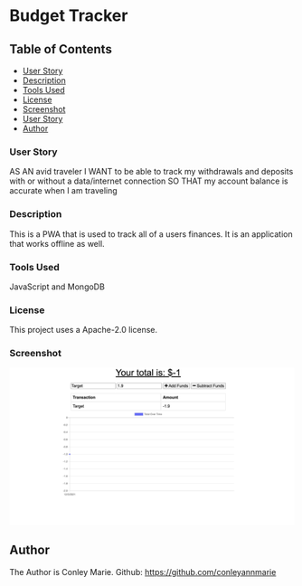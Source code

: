 # Budget Tracker

## Table of Contents

- [User Story](#user-story)
- [Description](#description)
- [Tools Used](#tools-used)
- [License](#license)
- [Screenshot](#screenshot)
- [User Story](#user-story)
- [Author](#author)

### User Story
AS AN avid traveler
I WANT to be able to track my withdrawals and deposits with or without a data/internet connection
SO THAT my account balance is accurate when I am traveling 

### Description

This is a PWA that is used to track all of a users finances. It is an application that works offline as well.

### Tools Used
JavaScript and MongoDB

### License

This project uses a Apache-2.0 license.

### Screenshot

![Screenshot](screenshot.png)

## Author

The Author is Conley Marie. Github: https://github.com/conleyannmarie

###